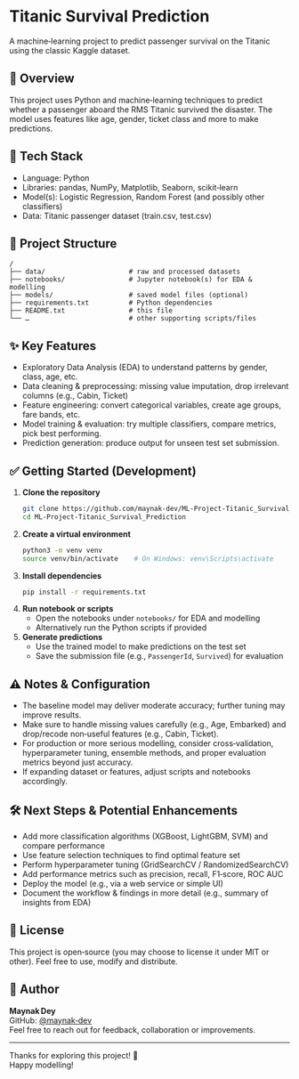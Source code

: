 # Titanic Survival Prediction  
A machine‑learning project to predict passenger survival on the Titanic using the classic Kaggle dataset.

## 🚀 Overview  
This project uses Python and machine‑learning techniques to predict whether a passenger aboard the RMS Titanic survived the disaster. The model uses features like age, gender, ticket class and more to make predictions.

## 🧰 Tech Stack  
- Language: Python  
- Libraries: pandas, NumPy, Matplotlib, Seaborn, scikit‑learn  
- Model(s): Logistic Regression, Random Forest (and possibly other classifiers)  
- Data: Titanic passenger dataset (train.csv, test.csv)  

## 📂 Project Structure  
```
/
├── data/                     # raw and processed datasets
├── notebooks/                # Jupyter notebook(s) for EDA & modelling
├── models/                   # saved model files (optional)
├── requirements.txt          # Python dependencies
├── README.txt                # this file
└── …                         # other supporting scripts/files
```

## ✨ Key Features  
- Exploratory Data Analysis (EDA) to understand patterns by gender, class, age, etc.  
- Data cleaning & preprocessing: missing value imputation, drop irrelevant columns (e.g., Cabin, Ticket)  
- Feature engineering: convert categorical variables, create age groups, fare bands, etc.  
- Model training & evaluation: try multiple classifiers, compare metrics, pick best performing.  
- Prediction generation: produce output for unseen test set submission.  

## ✅ Getting Started (Development)  
1. **Clone the repository**  
   ```bash
   git clone https://github.com/maynak‑dev/ML‑Project‑Titanic_Survival_Prediction.git
   cd ML‑Project‑Titanic_Survival_Prediction
   ```  
2. **Create a virtual environment**  
   ```bash
   python3 -m venv venv
   source venv/bin/activate    # On Windows: venv\Scripts\activate
   ```  
3. **Install dependencies**  
   ```bash
   pip install -r requirements.txt
   ```  
4. **Run notebook or scripts**  
   - Open the notebooks under `notebooks/` for EDA and modelling  
   - Alternatively run the Python scripts if provided  
5. **Generate predictions**  
   - Use the trained model to make predictions on the test set  
   - Save the submission file (e.g., `PassengerId`, `Survived`) for evaluation  

## ⚠️ Notes & Configuration  
- The baseline model may deliver moderate accuracy; further tuning may improve results.  
- Make sure to handle missing values carefully (e.g., Age, Embarked) and drop/recode non‑useful features (e.g., Cabin, Ticket).  
- For production or more serious modelling, consider cross‑validation, hyperparameter tuning, ensemble methods, and proper evaluation metrics beyond just accuracy.  
- If expanding dataset or features, adjust scripts and notebooks accordingly.

## 🛠️ Next Steps & Potential Enhancements  
- Add more classification algorithms (XGBoost, LightGBM, SVM) and compare performance  
- Use feature selection techniques to find optimal feature set  
- Perform hyperparameter tuning (GridSearchCV / RandomizedSearchCV)  
- Add performance metrics such as precision, recall, F1‑score, ROC AUC  
- Deploy the model (e.g., via a web service or simple UI)  
- Document the workflow & findings in more detail (e.g., summary of insights from EDA)  

## 📄 License  
This project is open‑source (you may choose to license it under MIT or other). Feel free to use, modify and distribute.

## 👤 Author  
**Maynak Dey**  
GitHub: [@maynak‑dev](https://github.com/maynak-dev)  
Feel free to reach out for feedback, collaboration or improvements.

---

Thanks for exploring this project! 🙌  
Happy modelling!

